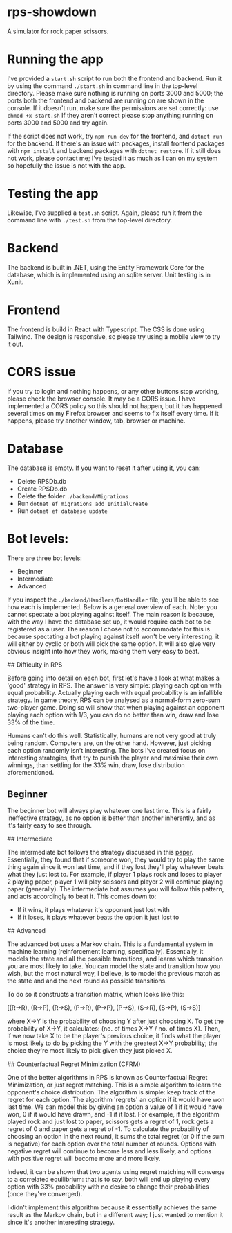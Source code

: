 # rps-showdown

 A simulator for rock paper scissors.

# Running the app

I've provided a `start.sh` script to run both the frontend and backend. Run it by using the command `./start.sh` in command line in the top-level directory. Please make sure nothing is running on ports 3000 and 5000; the ports both the frontend and backend are running on are shown in the console. If it doesn't run, make sure the permissions are set correctly: use `chmod +x start.sh` If they aren't correct please stop anything running on ports 3000 and 5000 and try again.

If the script does not work, try `npm run dev` for the frontend, and `dotnet run` for the backend. If there's an issue with packages, install frontend packages with `npm install` and backend packages with `dotnet restore`. If it still does not work, please contact me; I've tested it as much as I can on my system so hopefully the issue is not with the app.

# Testing the app

Likewise, I've supplied a `test.sh` script. Again, please run it from the command line with `./test.sh` from the top-level directory.

# Backend

The backend is built in .NET, using the Entity Framework Core for the database, which is implemented using an sqlite server. Unit testing is in Xunit.

# Frontend

The frontend is build in React with Typescript. The CSS is done using Tailwind. The design is responsive, so please try using a mobile view to try it out.

# CORS issue

If you try to login and nothing happens, or any other buttons stop working, please check the browser console. It may be a CORS issue. I have implemented a CORS policy so this should not happen, but it has happened several times on my Firefox browser and seems to fix itself every time. If it happens, please try another window, tab, browser or machine.

# Database

The database is empty. If you want to reset it after using it, you can:
- Delete RPSDb.db
- Create RPSDb.db
- Delete the folder `./backend/Migrations`
- Run `dotnet ef migrations add InitialCreate`
- Run `dotnet ef database update`

# Bot levels:
There are three bot levels:
- Beginner
- Intermediate
- Advanced

If you inspect the `./backend/Handlers/BotHandler` file, you'll be able to see how each is implemented. Below is a general overview of each. Note: you cannot spectate a bot playing against itself. The main reason is because, with the way I have the database set up, it would require each bot to be registered as a user. The reason I chose not to accommodate for this is because spectating a bot playing against itself won't be very interesting: it will either by cyclic or both will pick the same option. It will also give very obvious insight into how they work, making them very easy to beat.

## Difficulty in RPS

Before going into detail on each bot, first let's have a look at what makes a 'good' strategy in RPS. The answer is very simple: playing each option with equal probability. Actually playing each with equal probability is an infallible strategy. In game theory, RPS can be analysed as a normal-form zero-sum two-player game. Doing so will show that when playing against an opponent playing each option with 1/3, you can do no better than win, draw and lose 33% of the time.

Humans can't do this well. Statistically, humans are not very good at truly being random. Computers are, on the other hand. However, just picking each option randomly isn't interesting. The bots I've created focus on interesting strategies, that try to punish the player and maximise their own winnings, than settling for the 33% win, draw, lose distribution aforementioned.

## Beginner

The beginner bot will always play whatever one last time. This is a fairly ineffective strategy, as no option is better than another inherently, and as it's fairly easy to see through.

## Intermediate

The intermediate bot follows the strategy discussed in this [paper](https://arxiv.org/pdf/1404.5199v1). Essentially, they found that if someone won, they would try to play the same thing again since it won last time, and if they lost they'll play whatever beats what they just lost to. For example, if player 1 plays rock and loses to player 2 playing paper, player 1 will play scissors and player 2 will continue playing paper (generally). The intermediate bot assumes you will follow this pattern, and acts accordingly to beat it. This comes down to:
- If it wins, it plays whatever it's opponent just lost with
- If it loses, it plays whatever beats the option it just lost to

## Advanced

The advanced bot uses a Markov chain. This is a fundamental system in machine learning (reinforcement learning, specifically). Essentially, it models the state and all the possible transitions, and learns which transition you are most likely to take. You can model the state and transition how you wish, but the most natural way, I believe, is to model the previous match as the state and and the next round as possible transitions.

To do so it constructs a transition matrix, which looks like this:

  [(R->R), (R->P), (R->S),
   (P->R), (P->P), (P->S),
   (S->R), (S->P), (S->S)]

where X->Y is the probability of choosing Y after just choosing X. To get the probability of X->Y, it calculates: (no. of times X->Y / no. of times X). Then, if we now take X to be the player's previous choice, it finds what the player is most likely to do by picking the Y with the greatest X->Y probability; the choice they're most likely to pick given they just picked X.

## Counterfactual Regret Minimization (CFRM)

One of the better algorithms in RPS is known as Counterfactual Regret Minimization, or just regret matching. This is a simple algorithm to learn the opponent's choice distribution. The algorithm is simple: keep track of the regret for each option. The algorithm 'regrets' an option if it would have won last time. We can model this by giving an option a value of 1 if it would have won, 0 if it would have drawn, and -1 if it lost. For example, if the algorithm played rock and just lost to paper, scissors gets a regret of 1, rock gets a regret of 0 and paper gets a regret of -1. To calculate the probability of choosing an option in the next round, it sums the total regret (or 0 if the sum is negative) for each option over the total number of rounds. Options with negative regret will continue to become less and less likely, and options with positive regret will become more and more likely.

Indeed, it can be shown that two agents using regret matching will converge to a correlated equilibrium: that is to say, both will end up playing every option with 33% probability with no desire to change their probabilities (once they've converged).

I didn't implement this algorithm because it essentially achieves the same result as the Markov chain, but in a different way; I just wanted to mention it since it's another interesting strategy.



